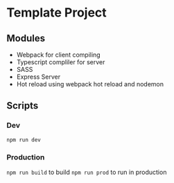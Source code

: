 # Template Project

## Modules

- Webpack for client compiling
- Typescript compliler for server
- SASS
- Express Server
- Hot reload using webpack hot reload and nodemon

## Scripts

### Dev

`npm run dev`

### Production

`npm run build`
to build
`npm run prod`
to run in production
